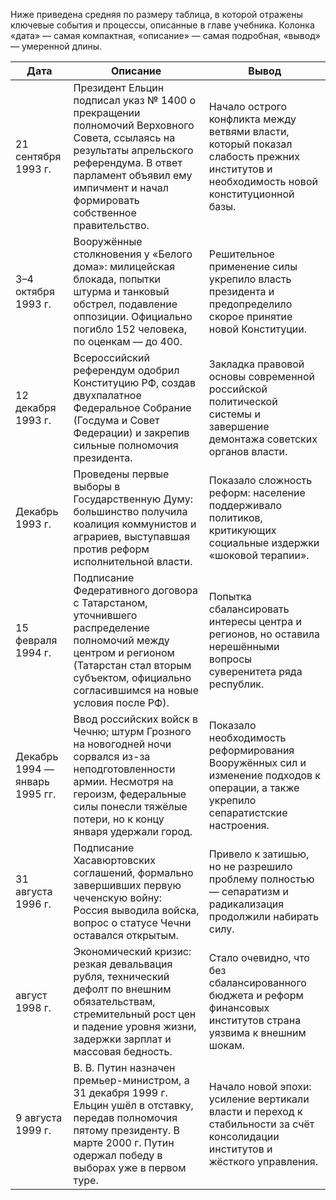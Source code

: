 Ниже приведена средняя по размеру таблица, в которой отражены ключевые события и процессы, описанные в главе учебника. Колонка «дата» — самая компактная, «описание» — самая подробная, «вывод» — умеренной длины.

| Дата                           | Описание                                                                                                                                                                                                                 | Вывод                                                                                                                                  |
| ------------------------------ | ------------------------------------------------------------------------------------------------------------------------------------------------------------------------------------------------------------------------ | -------------------------------------------------------------------------------------------------------------------------------------- |
| 21 сентября 1993 г.            | Президент Ельцин подписал указ № 1400 о прекращении полномочий Верховного Совета, ссылаясь на результаты апрельского референдума. В ответ парламент объявил ему импичмент и начал формировать собственное правительство. | Начало острого конфликта между ветвями власти, который показал слабость прежних институтов и необходимость новой конституционной базы. |
| 3–4 октября 1993 г.            | Вооружённые столкновения у «Белого дома»: милицейская блокада, попытки штурма и танковый обстрел, подавление оппозиции. Официально погибло 152 человека, по оценкам — до 400.                                            | Решительное применение силы укрепило власть президента и предопределило скорое принятие новой Конституции.                             |
| 12 декабря 1993 г.             | Всероссийский референдум одобрил Конституцию РФ, создав двухпалатное Федеральное Собрание (Госдума и Совет Федерации) и закрепив сильные полномочия президента.                                                          | Закладка правовой основы современной российской политической системы и завершение демонтажа советских органов власти.                  |
| Декабрь 1993 г.                | Проведены первые выборы в Государственную Думу: большинство получила коалиция коммунистов и аграриев, выступавшая против реформ исполнительной власти.                                                                   | Показало сложность реформ: население поддерживало политиков, критикующих социальные издержки «шоковой терапии».                        |
| 15 февраля 1994 г.             | Подписание Федеративного договора с Татарстаном, уточнившего распределение полномочий между центром и регионом (Татарстан стал вторым субъектом, официально согласившимся на новые условия после РФ).                    | Попытка сбалансировать интересы центра и регионов, но оставила нерешёнными вопросы суверенитета ряда республик.                        |
| Декабрь 1994 — январь 1995 гг. | Ввод российских войск в Чечню; штурм Грозного на новогодней ночи сорвался из-за неподготовленности армии. Несмотря на героизм, федеральные силы понесли тяжёлые потери, но к концу января удержали город.                | Показало необходимость реформирования Вооружённых сил и изменение подходов к операции, а также укрепило сепаратистские настроения.     |
| 31 августа 1996 г.             | Подписание Хасавюртовских соглашений, формально завершивших первую чеченскую войну: Россия выводила войска, вопрос о статусе Чечни оставался открытым.                                                                   | Привело к затишью, но не разрешило проблему полностью — сепаратизм и радикализация продолжили набирать силу.                           |
| август 1998 г.                 | Экономический кризис: резкая девальвация рубля, технический дефолт по внешним обязательствам, стремительный рост цен и падение уровня жизни, задержки зарплат и массовая бедность.                                       | Стало очевидно, что без сбалансированного бюджета и реформ финансовых институтов страна уязвима к внешним шокам.                       |
| 9 августа 1999 г.              | В. В. Путин назначен премьер-министром, а 31 декабря 1999 г. Ельцин ушёл в отставку, передав полномочия пятому президенту. В марте 2000 г. Путин одержал победу в выборах уже в первом туре.                             | Начало новой эпохи: усиление вертикали власти и переход к стабильности за счёт консолидации институтов и жёсткого управления.          |
